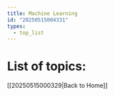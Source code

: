 ```yaml
---
title: Machine Learning
id: "20250515004331"
types:
  - top_list
---
```


# List of topics:

[[20250515000329|Back to Home]]